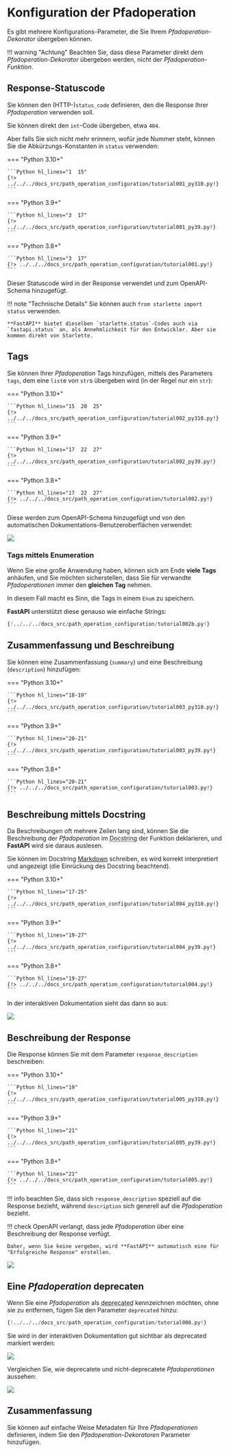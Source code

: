 # Konfiguration der Pfadoperation

Es gibt mehrere Konfigurations-Parameter, die Sie Ihrem *Pfadoperation-Dekorator* übergeben können.

!!! warning "Achtung"
    Beachten Sie, dass diese Parameter direkt dem *Pfadoperation-Dekorator* übergeben werden, nicht der *Pfadoperation-Funktion*.

## Response-Statuscode

Sie können den (HTTP-)`status_code` definieren, den die Response Ihrer *Pfadoperation* verwenden soll.

Sie können direkt den `int`-Code übergeben, etwa `404`.

Aber falls Sie sich nicht mehr erinnern, wofür jede Nummer steht, können Sie die Abkürzungs-Konstanten in `status` verwenden:

=== "Python 3.10+"

    ```Python hl_lines="1  15"
    {!> ../../../docs_src/path_operation_configuration/tutorial001_py310.py!}
    ```

=== "Python 3.9+"

    ```Python hl_lines="3  17"
    {!> ../../../docs_src/path_operation_configuration/tutorial001_py39.py!}
    ```

=== "Python 3.8+"

    ```Python hl_lines="3  17"
    {!> ../../../docs_src/path_operation_configuration/tutorial001.py!}
    ```

Dieser Statuscode wird in der Response verwendet und zum OpenAPI-Schema hinzugefügt.

!!! note "Technische Details"
    Sie können auch `from starlette import status` verwenden.

    **FastAPI** bietet dieselben `starlette.status`-Codes auch via `fastapi.status` an, als Annehmlichkeit für den Entwickler. Aber sie kommen direkt von Starlette.

## Tags

Sie können Ihrer *Pfadoperation* Tags hinzufügen, mittels des Parameters `tags`, dem eine `list`e von `str`s übergeben wird (in der Regel nur ein `str`):

=== "Python 3.10+"

    ```Python hl_lines="15  20  25"
    {!> ../../../docs_src/path_operation_configuration/tutorial002_py310.py!}
    ```

=== "Python 3.9+"

    ```Python hl_lines="17  22  27"
    {!> ../../../docs_src/path_operation_configuration/tutorial002_py39.py!}
    ```

=== "Python 3.8+"

    ```Python hl_lines="17  22  27"
    {!> ../../../docs_src/path_operation_configuration/tutorial002.py!}
    ```

Diese werden zum OpenAPI-Schema hinzugefügt und von den automatischen Dokumentations-Benutzeroberflächen verwendet:

<img src="/img/tutorial/path-operation-configuration/image01.png">

### Tags mittels Enumeration

Wenn Sie eine große Anwendung haben, können sich am Ende **viele Tags** anhäufen, und Sie möchten sicherstellen, dass Sie für verwandte *Pfadoperationen* immer den **gleichen Tag** nehmen.

In diesem Fall macht es Sinn, die Tags in einem `Enum` zu speichern.

**FastAPI** unterstützt diese genauso wie einfache Strings:

```Python hl_lines="1  8-10  13  18"
{!../../../docs_src/path_operation_configuration/tutorial002b.py!}
```

## Zusammenfassung und Beschreibung

Sie können eine Zusammenfassung (`summary`) und eine Beschreibung (`description`) hinzufügen:

=== "Python 3.10+"

    ```Python hl_lines="18-19"
    {!> ../../../docs_src/path_operation_configuration/tutorial003_py310.py!}
    ```

=== "Python 3.9+"

    ```Python hl_lines="20-21"
    {!> ../../../docs_src/path_operation_configuration/tutorial003_py39.py!}
    ```

=== "Python 3.8+"

    ```Python hl_lines="20-21"
    {!> ../../../docs_src/path_operation_configuration/tutorial003.py!}
    ```

## Beschreibung mittels Docstring

Da Beschreibungen oft mehrere Zeilen lang sind, können Sie die Beschreibung der *Pfadoperation* im <abbr title="Ein mehrzeiliger String (keiner Variable zugewiesen) als erster Ausdruck in einer Funktion, wird für die Dokumentation derselben verwendet">Docstring</abbr> der Funktion deklarieren, und **FastAPI** wird sie daraus auslesen.

Sie können im Docstring <a href="https://en.wikipedia.org/wiki/Markdown" class="external-link" target="_blank">Markdown</a> schreiben, es wird korrekt interpretiert und angezeigt (die Einrückung des Docstring beachtend).

=== "Python 3.10+"

    ```Python hl_lines="17-25"
    {!> ../../../docs_src/path_operation_configuration/tutorial004_py310.py!}
    ```

=== "Python 3.9+"

    ```Python hl_lines="19-27"
    {!> ../../../docs_src/path_operation_configuration/tutorial004_py39.py!}
    ```

=== "Python 3.8+"

    ```Python hl_lines="19-27"
    {!> ../../../docs_src/path_operation_configuration/tutorial004.py!}
    ```

In der interaktiven Dokumentation sieht das dann so aus:

<img src="/img/tutorial/path-operation-configuration/image02.png">

## Beschreibung der Response

Die Response können Sie mit dem Parameter `response_description` beschreiben:

=== "Python 3.10+"

    ```Python hl_lines="19"
    {!> ../../../docs_src/path_operation_configuration/tutorial005_py310.py!}
    ```

=== "Python 3.9+"

    ```Python hl_lines="21"
    {!> ../../../docs_src/path_operation_configuration/tutorial005_py39.py!}
    ```

=== "Python 3.8+"

    ```Python hl_lines="21"
    {!> ../../../docs_src/path_operation_configuration/tutorial005.py!}
    ```

!!! info
    beachten Sie, dass sich `response_description` speziell auf die Response bezieht, während `description` sich generell auf die *Pfadoperation* bezieht.

!!! check
    OpenAPI verlangt, dass jede *Pfadoperation* über eine Beschreibung der Response verfügt.

    Daher, wenn Sie keine vergeben, wird **FastAPI** automatisch eine für "Erfolgreiche Response" erstellen.

<img src="/img/tutorial/path-operation-configuration/image03.png">

## Eine *Pfadoperation* deprecaten

Wenn Sie eine *Pfadoperation* als <abbr title="deprecated – veraltet: Es soll nicht mehr verwendet werden">deprecated</abbr> kennzeichnen möchten, ohne sie zu entfernen, fügen Sie den Parameter `deprecated` hinzu:

```Python hl_lines="16"
{!../../../docs_src/path_operation_configuration/tutorial006.py!}
```

Sie wird in der interaktiven Dokumentation gut sichtbar als deprecated markiert werden:

<img src="/img/tutorial/path-operation-configuration/image04.png">

Vergleichen Sie, wie deprecatete und nicht-deprecatete *Pfadoperationen* aussehen:

<img src="/img/tutorial/path-operation-configuration/image05.png">

## Zusammenfassung

Sie können auf einfache Weise Metadaten für Ihre *Pfadoperationen* definieren, indem Sie den *Pfadoperation-Dekoratoren* Parameter hinzufügen.
